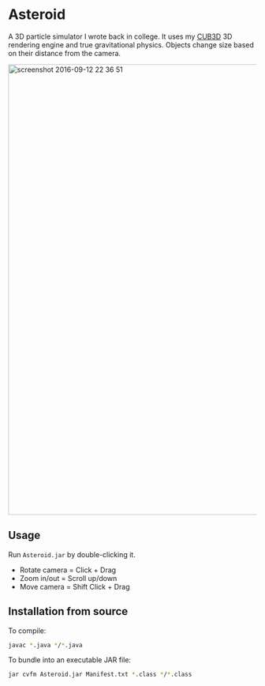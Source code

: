 Asteroid
========

A 3D particle simulator I wrote back in college. It uses my [CUB3D](https://github.com/mpetrovich/CUB3D) 3D rendering engine and true gravitational physics. Objects change size based on their distance from the camera.

<img width="912" alt="screenshot 2016-09-12 22 36 51" src="https://cloud.githubusercontent.com/assets/1235062/18459666/8049d6ce-7939-11e6-9257-47f9217cc801.png">

Usage
-----
Run `Asteroid.jar` by double-clicking it.

- Rotate camera = Click + Drag
- Zoom in/out = Scroll up/down
- Move camera = Shift Click + Drag

Installation from source
------------------------
To compile:
```sh
javac *.java */*.java
```

To bundle into an executable JAR file:
```sh
jar cvfm Asteroid.jar Manifest.txt *.class */*.class
```
